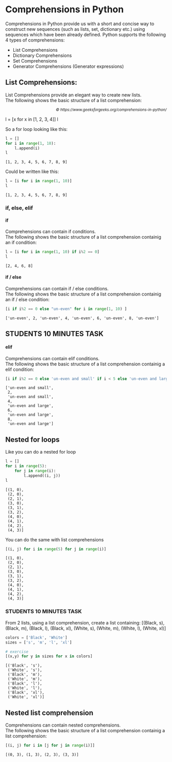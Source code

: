 # Comprehensions in Python

Comprehensions in Python provide us with a short and concise way to construct new sequences (such as lists, set, dictionary etc.) using sequences which have been already defined. Python supports the following 4 types of comprehensions:

* List Comprehensions
* Dictionary Comprehensions
* Set Comprehensions
* Generator Comprehensions (Generator expressions)  

## List Comprehensions:  
List Comprehensions provide an elegant way to create new lists.  
The following shows the basic structure of a list comprehension:

<div style="text-align: right"><small><i>&copy; https://www.geeksforgeeks.org/comprehensions-in-python/</i></small></div>

l = [x for x in [1, 2, 3, 4]]
l

So a for loop looking like this:


```python
l = []
for i in range(1, 10):
    l.append(i)
l
```




    [1, 2, 3, 4, 5, 6, 7, 8, 9]



Could be written like this:


```python
l = [i for i in range(1, 10)]
l
```




    [1, 2, 3, 4, 5, 6, 7, 8, 9]



### if, else, elif 

#### if
Comprehensions can contain if conditions.  
The following shows the basic structure of a list comprehension containig an if condition:


```python
l = [i for i in range(1, 10) if i%2 == 0]
l
```




    [2, 4, 6, 8]



#### if / else
Comprehensions can contain if / else conditions.  
The following shows the basic structure of a list comprehension containig an if / else condition:


```python
[i if i%2 == 0 else "un-even" for i in range(1, 10) ]
```




    ['un-even', 2, 'un-even', 4, 'un-even', 6, 'un-even', 8, 'un-even']



## STUDENTS 10 MINUTES TASK
#### elif

Comprehensions can contain elif conditions.   
The following shows the basic structure of a list comprehension containig a elif condition:  


```python
[i if i%2 == 0 else 'un-even and small' if i < 5 else 'un-even and large' for i in range(1, 10)]
```




    ['un-even and small',
     2,
     'un-even and small',
     4,
     'un-even and large',
     6,
     'un-even and large',
     8,
     'un-even and large']



## Nested for loops
Like you can do a nested for loop


```python
l = []
for i in range(5):
    for j in range(i):
        l.append((i, j))
l
```




    [(1, 0),
     (2, 0),
     (2, 1),
     (3, 0),
     (3, 1),
     (3, 2),
     (4, 0),
     (4, 1),
     (4, 2),
     (4, 3)]



You can do the same with list comprehensions


```python
[(i, j) for i in range(5) for j in range(i)]
```




    [(1, 0),
     (2, 0),
     (2, 1),
     (3, 0),
     (3, 1),
     (3, 2),
     (4, 0),
     (4, 1),
     (4, 2),
     (4, 3)]



### STUDENTS 10 MINUTES TASK

From 2 lists, using a list comprehension, create a list containing:
[(Black, s), (Black, m), (Black, l), (Black, xl), (White, s), (White, m), (White, l), (White, xl)]

```python
colors = ['Black', 'White']
sizes = ['s', 'm', 'l', 'xl']
```


```python
# exercise
[(x,y) for y in sizes for x in colors]
```




    [('Black', 's'),
     ('White', 's'),
     ('Black', 'm'),
     ('White', 'm'),
     ('Black', 'l'),
     ('White', 'l'),
     ('Black', 'xl'),
     ('White', 'xl')]



## Nested list comprehension
Comprehensions can contain nested comprehensions.  
The following shows the basic structure of a list comprehension containig a list comprehension:


```python
[(i, j) for i in [j for j in range(i)]]
```




    [(0, 3), (1, 3), (2, 3), (3, 3)]


